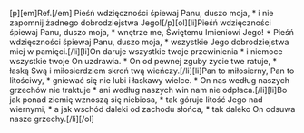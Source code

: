 [p][em]Ref.[/em] Pieśń wdzięczności śpiewaj Panu, duszo moja, * i nie zapomnij żadnego dobrodziejstwa Jego![/p][ol][li]Pieśń wdzięczności śpiewaj Panu, duszo moja, * wnętrze me, Świętemu Imieniowi Jego! * Pieśń wdzięczności śpiewaj Panu, duszo moja, * wszystkie Jego dobrodziejstwa miej w pamięci.[/li][li]On daruje wszystkie twoje przewinienia * i niemoce wszystkie twoje On uzdrawia. * On od pewnej zguby życie twe ratuje, * łaską Swą i miłosierdziem skroń twą wieńczy.[/li][li]Pan to miłosierny, Pan to litościwy, * gniewać się nie lubi i łaskawy wielce. * On nas według naszych grzechów nie traktuje * ani według naszych win nam nie odpłaca.[/li][li]Bo jak ponad ziemię wznoszą się niebiosa, * tak góruje litość Jego nad wiernymi, * a jak wschód daleki od zachodu słońca, * tak daleko On odsuwa nasze grzechy.[/li][/ol]